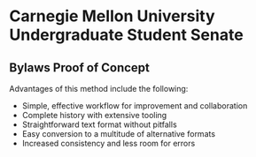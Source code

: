 Carnegie Mellon University Undergraduate Student Senate
=======================================================

Bylaws Proof of Concept
-----------------------

Advantages of this method include the following:

- Simple, effective workflow for improvement and collaboration
- Complete history with extensive tooling
- Straightforward text format without pitfalls
- Easy conversion to a multitude of alternative formats
- Increased consistency and less room for errors
